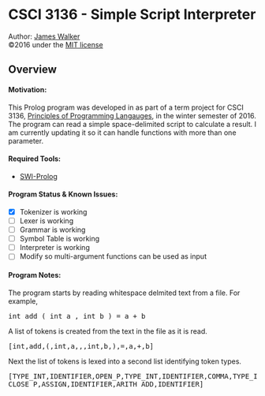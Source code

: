 # CSCI 3136 - Simple Script Interpreter
Author: [James Walker](github.com/JDSWalker/)  
©2016 under the [MIT license](www.opensource.org/licenses/mit-license.php)  

## Overview  

#### Motivation:
This Prolog program was developed in as part of a term project for CSCI 3136, [Principles of Programming Langauges](academiccalendar.dal.ca/Catalog/ViewCatalog.aspx?pageid=viewcatalog&entitytype=CID&entitycode=CSCI+3136), in the winter semester of 2016. The program can read a simple space-delimited script to calculate a result. I am currently updating it so it can handle functions with more than one parameter.  

#### Required Tools:  
- [SWI-Prolog](http://portableapps.com/apps/development/swi-prolog_portable)  

#### Program Status & Known Issues:  
- [x] Tokenizer is working  
- [ ] Lexer is working  
- [ ] Grammar is working  
- [ ] Symbol Table is working  
- [ ] Interpreter is working  
- [ ] Modify so multi-argument functions can be used as input

#### Program Notes:  
The program starts by reading whitespace delmited text from a file. For example,  
<pre>int add ( int a , int b ) = a + b</pre>  
A list of tokens is created from the text in the file as it is read.  
<pre>[int,add,(,int,a,,,int,b,),=,a,+,b]</pre>  
Next the list of tokens is lexed into a second list identifying token types.  
<pre>[TYPE_INT,IDENTIFIER,OPEN_P,TYPE_INT,IDENTIFIER,COMMA,TYPE_INT,IDENTIFIER,  
CLOSE_P,ASSIGN,IDENTIFIER,ARITH_ADD,IDENTIFIER]</pre>  
